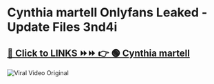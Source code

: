 
 # Cynthia martell Onlyfans Leaked - Update Files 3nd4i

## <h2><a href="https://clipsfans.com/Cynthia_martell&ref=git">🔗 Click to LINKS ⏩⏩ 👉 🟢 Cynthia martell </a></h2>

<a href="https://clipsfans.com/Cynthia_martell&ref=git" rel="nofollow" data-target="animated-image.originalLink"><img src="https://i.ibb.co.com/xMMVF88/686577567.gif" alt="Viral Video Original" style="max-width: 100%; display: inline-block;" data-target="animated-image.originalImage"></a>

